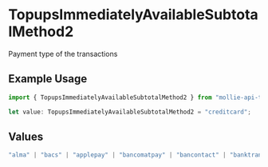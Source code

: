 # TopupsImmediatelyAvailableSubtotalMethod2

Payment type of the transactions

## Example Usage

```typescript
import { TopupsImmediatelyAvailableSubtotalMethod2 } from "mollie-api-typescript/models/operations";

let value: TopupsImmediatelyAvailableSubtotalMethod2 = "creditcard";
```

## Values

```typescript
"alma" | "bacs" | "applepay" | "bancomatpay" | "bancontact" | "banktransfer" | "belfius" | "billie" | "bizum" | "bitcoin" | "blik" | "creditcard" | "directdebit" | "eps" | "giftcard" | "giropay" | "googlepay" | "ideal" | "in3" | "inghomepay" | "kbc" | "klarnapaylater" | "klarnapaynow" | "klarnasliceit" | "klarna" | "mbway" | "multibanco" | "mybank" | "paybybank" | "payconiq" | "paypal" | "paysafecard" | "przelewy24" | "riverty" | "satispay" | "podiumcadeaukaart" | "pointofsale" | "sofort" | "swish" | "trustly" | "twint" | "voucher"
```
